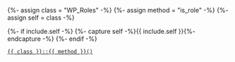 {%- assign class = "WP_Roles" -%}
{%- assign method = "is_role" -%}
{%- assign self = class -%}

{%- if include.self -%}
  {%- capture self -%}{{ include.self }}{%- endcapture -%}
{%- endif -%}

<p><code><a href="https://developer.wordpress.org/reference/classes/{{ class | downcase }}/{{ method | downcase }}/">{{ class }}::{{ method }}()</a></code></p>
